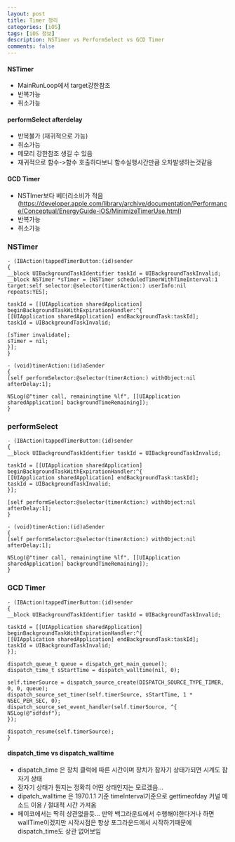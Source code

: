 ```yaml
---
layout: post
title: Timer 정리
categories: [iOS]
tags: [iOS 정보]
description: NSTimer vs PerformSelect vs GCD Timer
comments: false
---
```


#### NSTimer

- MainRunLoop에서 target강한참조
- 반복가능
- 취소가능

#### performSelect afterdelay

- 반복불가 (재귀적으로 가능)
- 취소가능
- 메모리 강한참조 생길 수 있음
- 재귀적으로 함수->함수 호출하다보니 함수실행시간만큼 오차발생하는것같음

#### GCD Timer

- NSTImer보다 베터리소비가 적음 (https://developer.apple.com/library/archive/documentation/Performance/Conceptual/EnergyGuide-iOS/MinimizeTimerUse.html)
- 반복가능
- 취소가능


### NSTimer

``` objc
- (IBAction)tappedTimerButton:(id)sender
{
__block UIBackgroundTaskIdentifier taskId = UIBackgroundTaskInvalid;
__block NSTimer *sTimer = [NSTimer scheduledTimerWithTimeInterval:1 target:self selector:@selector(timerAction:) userInfo:nil repeats:YES];

taskId = [[UIApplication sharedApplication] beginBackgroundTaskWithExpirationHandler:^{
[[UIApplication sharedApplication] endBackgroundTask:taskId];
taskId = UIBackgroundTaskInvalid;

[sTimer invalidate];
sTimer = nil;
}];
}

- (void)timerAction:(id)aSender
{
[self performSelector:@selector(timerAction:) withObject:nil afterDelay:1];

NSLog(@"timer call, remainingtime %lf", [[UIApplication sharedApplication] backgroundTimeRemaining]);
}
```


### performSelect

``` objc
- (IBAction)tappedTimerButton:(id)sender
{
__block UIBackgroundTaskIdentifier taskId = UIBackgroundTaskInvalid;

taskId = [[UIApplication sharedApplication] beginBackgroundTaskWithExpirationHandler:^{
[[UIApplication sharedApplication] endBackgroundTask:taskId];
taskId = UIBackgroundTaskInvalid;
}];

[self performSelector:@selector(timerAction:) withObject:nil afterDelay:1];
}

- (void)timerAction:(id)aSender
{
[self performSelector:@selector(timerAction:) withObject:nil afterDelay:1];

NSLog(@"timer call, remainingtime %lf", [[UIApplication sharedApplication] backgroundTimeRemaining]);
}
```

### GCD Timer

``` objc
- (IBAction)tappedTimerButton:(id)sender
{
__block UIBackgroundTaskIdentifier taskId = UIBackgroundTaskInvalid;

taskId = [[UIApplication sharedApplication] beginBackgroundTaskWithExpirationHandler:^{
[[UIApplication sharedApplication] endBackgroundTask:taskId];
taskId = UIBackgroundTaskInvalid;
}];

dispatch_queue_t queue = dispatch_get_main_queue();
dispatch_time_t sStartTime = dispatch_walltime(nil, 0);

self.timerSource = dispatch_source_create(DISPATCH_SOURCE_TYPE_TIMER, 0, 0, queue);
dispatch_source_set_timer(self.timerSource, sStartTime, 1 * NSEC_PER_SEC, 0);
dispatch_source_set_event_handler(self.timerSource, ^{
NSLog(@"sdfdsf");
});

dispatch_resume(self.timerSource);
}
```


#### dispatch_time vs dispatch_walltime

- dispatch_time 은 장치 클럭에 따른 시간이며 장치가 잠자기 상태가되면 시계도 잠자기 상태 
- 잠자기 상태가 뭔지는 정확히 어떤 상태인지는 모르겠음...
- dipatch_walltime 은 1970.1.1 기준 timeInterval기준으로 gettimeofday 커널 메소드 이용 / 절대적 시간 가져옴
- 페이코에서는 딱히 상관없을듯... 만약 백그라운드에서 수행해야한다거나 하면 wallTime이겠지만   시작시점은 항상 포그라운드에서 시작하기때문에 dispatch_time도 상관 없어보임
